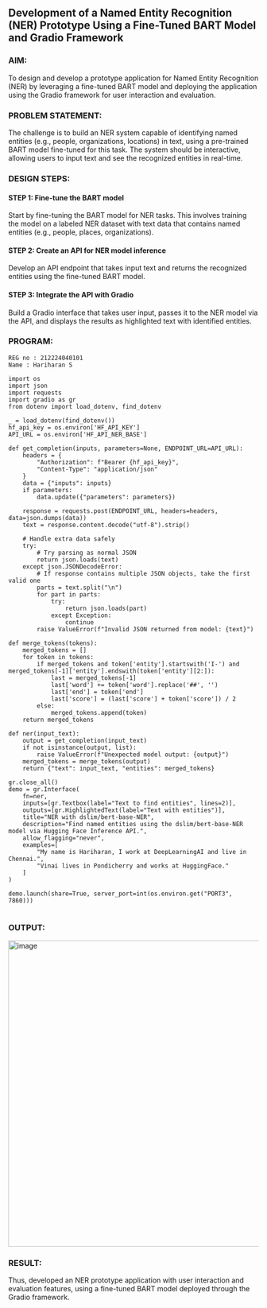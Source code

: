 ## Development of a Named Entity Recognition (NER) Prototype Using a Fine-Tuned BART Model and Gradio Framework

### AIM:
To design and develop a prototype application for Named Entity Recognition (NER) by leveraging a fine-tuned BART model and deploying the application using the Gradio framework for user interaction and evaluation.

### PROBLEM STATEMENT:
The challenge is to build an NER system capable of identifying named entities (e.g., people, organizations, locations) in text, using a pre-trained BART model fine-tuned for this task. The system should be interactive, allowing users to input text and see the recognized entities in real-time.

### DESIGN STEPS:
#### STEP 1: Fine-tune the BART model
Start by fine-tuning the BART model for NER tasks. This involves training the model on a labeled NER dataset with text data that contains named entities (e.g., people, places, organizations).

#### STEP 2: Create an API for NER model inference
Develop an API endpoint that takes input text and returns the recognized entities using the fine-tuned BART model.

#### STEP 3: Integrate the API with Gradio
Build a Gradio interface that takes user input, passes it to the NER model via the API, and displays the results as highlighted text with identified entities.

### PROGRAM:
```
REG no : 212224040101
Name : Hariharan S

import os
import json
import requests
import gradio as gr
from dotenv import load_dotenv, find_dotenv

_ = load_dotenv(find_dotenv())
hf_api_key = os.environ['HF_API_KEY']
API_URL = os.environ['HF_API_NER_BASE']

def get_completion(inputs, parameters=None, ENDPOINT_URL=API_URL):
    headers = {
        "Authorization": f"Bearer {hf_api_key}",
        "Content-Type": "application/json"
    }
    data = {"inputs": inputs}
    if parameters:
        data.update({"parameters": parameters})

    response = requests.post(ENDPOINT_URL, headers=headers, data=json.dumps(data))
    text = response.content.decode("utf-8").strip()

    # Handle extra data safely
    try:
        # Try parsing as normal JSON
        return json.loads(text)
    except json.JSONDecodeError:
        # If response contains multiple JSON objects, take the first valid one
        parts = text.split("\n")
        for part in parts:
            try:
                return json.loads(part)
            except Exception:
                continue
        raise ValueError(f"Invalid JSON returned from model: {text}")

def merge_tokens(tokens):
    merged_tokens = []
    for token in tokens:
        if merged_tokens and token['entity'].startswith('I-') and merged_tokens[-1]['entity'].endswith(token['entity'][2:]):
            last = merged_tokens[-1]
            last['word'] += token['word'].replace('##', '')
            last['end'] = token['end']
            last['score'] = (last['score'] + token['score']) / 2
        else:
            merged_tokens.append(token)
    return merged_tokens

def ner(input_text):
    output = get_completion(input_text)
    if not isinstance(output, list):
        raise ValueError(f"Unexpected model output: {output}")
    merged_tokens = merge_tokens(output)
    return {"text": input_text, "entities": merged_tokens}

gr.close_all()
demo = gr.Interface(
    fn=ner,
    inputs=[gr.Textbox(label="Text to find entities", lines=2)],
    outputs=[gr.HighlightedText(label="Text with entities")],
    title="NER with dslim/bert-base-NER",
    description="Find named entities using the dslim/bert-base-NER model via Hugging Face Inference API.",
    allow_flagging="never",
    examples=[
        "My name is Hariharan, I work at DeepLearningAI and live in Chennai.",
        "Vinai lives in Pondicherry and works at HuggingFace."
    ]
)

demo.launch(share=True, server_port=int(os.environ.get("PORT3", 7860)))
  
```


### OUTPUT:
<img width="1165" height="616" alt="image" src="https://github.com/user-attachments/assets/77b0db07-d6b8-4da0-a29e-648b4ef31282" />


### RESULT:
Thus, developed an NER prototype application with user interaction and evaluation features, using a fine-tuned BART model deployed through the Gradio framework.
